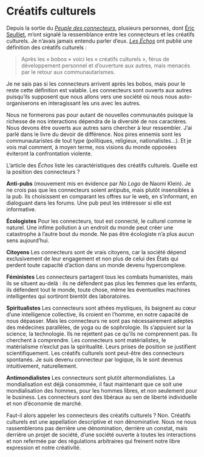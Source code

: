 # Créatifs culturels

Depuis la sortie du [*Peuple des connecteurs*](https://tcrouzet.com/le-peuple-des-connecteurs/), plusieurs personnes, dont [Éric Seulliet](http://www.e-mergences.net/ProjetCC.html), m’ont signalé la ressemblance entre les connecteurs et les créatifs culturels. Je n’avais jamais entendu parler d’eux. [*Les Échos*](http://www.lesechos.fr/info/rew_metiers/4388732.htm) ont publié une définition des créatifs culturels :

> Après les « bobos » voici les « créatifs culturels », férus de développement personnel et d’ouverture aux autres, mais menacés par le retour aux communautarismes.

Je ne sais pas si les connecteurs arrivent après les bobos, mais pour le reste cette définition est valable. Les connecteurs sont ouverts aux autres puisqu’ils supposent que nous allons vers une société où nous nous auto-organiserons en interagissant les uns avec les autres.

Nous ne formerons pas pour autant de nouvelles communautés puisque la richesse de nos interactions dépendra de la diversité de nos caractères. Nous devons être ouverts aux autres sans chercher à leur ressembler. J’ai parlé dans le livre du devoir de différence. Nos pires ennemis sont les communautaristes de tout type (politiques, religieux, nationalistes…). Et je vois mal comment, à moyen terme, nos visions du monde opposées éviteront la confrontation violente.

L’article des *Échos* liste les caractéristiques des créatifs culturels. Quelle est la position des connecteurs ?

**Anti-pubs** (mouvement mis en évidence par *No Logo* de Naomi Klein). Je ne crois pas que les connecteurs soient antipubs, mais plutôt insensibles à la pub. Ils choisissent en comparant les offres sur le web, en s’informant, en dialoguant dans les forums. Une pub peut les intéresser si elle est informative.

**Écologistes** Pour les connecteurs, tout est connecté, le culturel comme le naturel. Une infime pollution à un endroit du monde peut créer une catastrophe à l’autre bout du monde. Ne pas être écologiste n’a plus aucun sens aujourd’hui.

**Citoyens** Les connecteurs sont de vrais citoyens, car la société dépend exclusivement de leur engagement et non plus de celui des États qui perdent toute capacité d’action dans un monde devenu hypercomplexe.

**Féministes** Les connecteurs partagent tous les combats humanistes, mais ils se situent au-delà : ils ne défendent pas plus les femmes que les enfants, ils défendent tout le monde, toute chose, même les éventuelles machines intelligentes qui sortiront bientôt des laboratoires.

**Spiritualistes** Les connecteurs sont athées mystiques, ils baignent au cœur d’une intelligence collective, ils croient en l’homme, en notre capacité de nous dépasser. Mais les connecteurs ne sont pas nécessairement adeptes des médecines parallèles, de yoga ou de sophrologie. Ils s’appuient sur la science, la technologie. Ils ne rejettent pas ce qu’ils ne comprennent pas. Ils cherchent à comprendre. Les connecteurs sont matérialistes, le matérialisme n’exclut pas la spiritualité. Leurs prises de position se justifient scientifiquement. Les créatifs culturels sont peut-être des connecteurs spontanés. Je suis devenu connecteur par logique, ils le sont devenus intuitivement, naturellement.

**Antimondialistes** Les connecteurs sont plutôt altermondialistes. La mondialisation est déjà consommée, il faut maintenant que ce soit une mondialisation des hommes, pour les hommes libres, et non seulement pour le business. Les connecteurs sont des libéraux au sen de liberté individuelle et non d’économie de marché.

Faut-il alors appeler les connecteurs des créatifs culturels ? Non. Créatifs culturels est une appellation descriptive et non dénominative. Nous ne nous rassemblerons pas derrière une dénomination, derrière un constat, mais derrière un projet de société, d’une société ouverte à toutes les interactions et non refermée par des régulations arbitraires qui freinent notre libre expression et notre créativité.